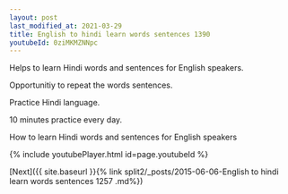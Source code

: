```yaml
---
layout: post
last_modified_at: 2021-03-29
title: English to hindi learn words sentences 1390 
youtubeId: 0ziMKMZNNpc
---
```

 
 
Helps to learn Hindi words and sentences for English speakers.

Opportunitiy to repeat the words sentences. 

Practice Hindi language. 
 
10 minutes practice every day. 
 
How to learn Hindi words and sentences for English speakers 
 
{% include youtubePlayer.html id=page.youtubeId %}
 
 
[Next]({{ site.baseurl }}{% link  split2/_posts/2015-06-06-English to hindi learn words sentences 1257 .md%})
 

